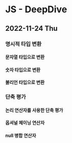 # JS - DeepDive
## 2022-11-24 Thu

###  명시적 타입 변환


#### 문자열 타입으로 변환


#### 숫자 타입으로 변환


#### 불리언 타입으로 변환



### 단축 평가


#### 논리 연산자를 사용한 단축 평가


#### 옵셔널 체이닝 연산자


#### null 병합 연산자